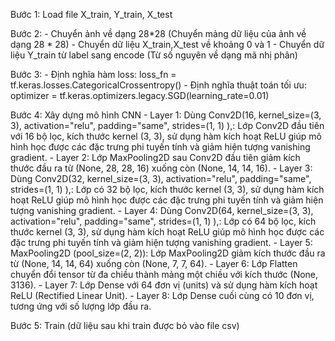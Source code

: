 Bước 1: Load file X_train, Y_train, X_test

Bước 2: 
    - Chuyển ảnh về dạng 28*28 (Chuyển mảng dữ liệu của ảnh về dạng 28 * 28)
    - Chuyển dữ liệu X_train,X_test về khoảng 0 và 1
    - Chuyển dữ liệu Y_train từ label sang encode (Từ số nguyên về dạng mã nhị phân)

Bước 3:
    - Định nghĩa hàm loss: loss_fn = tf.keras.losses.CategoricalCrossentropy()
    - Định nghĩa thuật toán tối ưu: optimizer = tf.keras.optimizers.legacy.SGD(learning_rate=0.01)

Bước 4: Xây dựng mô hình CNN
    - Layer 1: Dùng Conv2D(16, kernel_size=(3, 3), activation="relu", padding="same", strides=(1, 1) ),: Lớp Conv2D đầu tiên với 16 bộ lọc,  kích thước kernel (3, 3), sử dụng hàm kích hoạt ReLU giúp mô hình học được các đặc trưng phi tuyến tính và giảm hiện tượng vanishing gradient.
    - Layer 2: Lớp MaxPooling2D sau Conv2D đầu tiên giảm kích thước đầu ra từ (None, 28, 28, 16) xuống còn (None, 14, 14, 16).
    - Layer 3: Dùng Conv2D(32, kernel_size=(3, 3), activation="relu", padding="same", strides=(1, 1) ),: Lớp có 32 bộ lọc,  kích thước kernel (3, 3), sử dụng hàm kích hoạt ReLU giúp mô hình học được các đặc trưng phi tuyến tính và giảm hiện tượng vanishing gradient.
    - Layer 4: Dùng Conv2D(64, kernel_size=(3, 3), activation="relu", padding="same", strides=(1, 1) ),: Lớp có 64 bộ lọc,  kích thước kernel (3, 3), sử dụng hàm kích hoạt ReLU giúp mô hình học được các đặc trưng phi tuyến tính và giảm hiện tượng vanishing gradient.
    - Layer 5: MaxPooling2D (pool_size=(2, 2)): Lớp MaxPooling2D  giảm kích thước đầu ra từ (None, 14, 14, 64) xuống còn (None, 7, 7, 64).
    - Layer 6: Lớp Flatten chuyển đổi tensor từ đa chiều thành mảng một chiều với kích thước (None, 3136).
    - Layer 7: Lớp Dense với 64 đơn vị (units) và sử dụng hàm kích hoạt ReLU (Rectified Linear Unit).
    - Layer 8: Lớp Dense cuối cùng có 10 đơn vị, tương ứng với số lượng lớp đầu ra.

Bước 5: Train (dữ liệu sau khi train được bỏ vào file csv)


